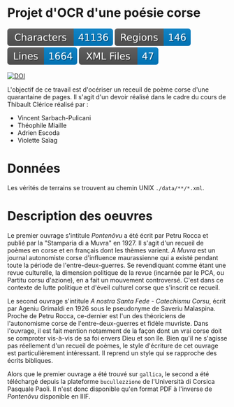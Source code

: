 # Projet d'OCR d'une poésie corse

![characters badge](badges/characters.svg) ![regions badge](badges/regions.svg) ![lines badge](badges/lines.svg) ![files badge](badges/files.svg)

[![DOI](https://zenodo.org/badge/434214989.svg)](https://zenodo.org/badge/latestdoi/434214989)

L'objectif de ce travail est d'océriser un receuil de poème corse d'une quarantaine de pages.
Il s'agit d'un devoir réalisé dans le cadre du cours de Thibault Clérice réalisé par :
- Vincent Sarbach-Pulicani
- Théophile Miaille
- Adrien Escoda
- Violette Saïag

# Données

Les vérités de terrains se trouvent au chemin UNIX `./data/**/*.xml`.

# Description des oeuvres

Le premier ouvrage s'intitule *Pontenôvu* a été écrit par Petru Rocca et publié par la "Stamparia di a Muvra" en 1927.
Il s'agit d'un recueil de poèmes en corse et en français dont les thèmes varient.
*A Muvra* est un journal autonomiste corse d'influence maurassienne qui a existé pendant toute la période de l'entre-deux-guerres.
Se revendiquant comme étant une revue culturelle, la dimension politique de la revue (incarnée par le PCA, ou Partitu corsu d'azione), en a fait un mouvement controversé.
C'est dans ce contexte de lutte politique et d'éveil culturel corse que s'inscrit ce recueil.

Le second ouvrage s'intitule *A nostra Santa Fede - Catechismu Corsu*, écrit par Ageniu Grimaldi en 1926 sous le pseudonyme de Saveriu Malaspina.
Proche de Petru Rocca, ce-dernier est l'un des théoriciens de l'autonomisme corse de l'entre-deux-guerres et fidèle muvriste.
Dans l'ouvrage, il est fait mention notamment de la façon dont un vrai corse doit se comproter vis-à-vis de sa foi envers Dieu et son île.
Bien qu'il ne s'agisse pas réellement d'un recueil de poèmes, le style d'écriture de cet ouvrage est particulièrement intéressant. Il reprend un style qui se rapproche des écrits bibliques.


Alors que le premier ouvrage a été trouvé sur `gallica`, le second a été téléchargé depuis la plateforme `bucullezzione` de l'Università di Corsica Pasquale Paoli. 
Il n'est donc disponible qu'en format PDF à l'inverse de *Pontenôvu* disponible en IIIF.
